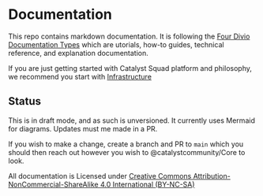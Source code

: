# Documentation

This repo contains markdown documentation. It is following the [Four Divio Documentation Types](https://documentation.divio.com/) which are utorials, how-to guides, technical reference, and explanation documentation.

If you are just getting started with Catalyst Squad platform and philosophy, we recommend you start with [Infrastructure](/explanation/infrastructure.md)

## Status

This is in draft mode, and as such is unversioned. It currently uses Mermaid for diagrams. Updates must me made in a PR.

If you wish to make a change, create a branch and PR to `main` which you should then reach out however you wish to @catalystcommunity/Core to look.

All documentation is Licensed under [Creative Commons Attribution-NonCommercial-ShareAlike 4.0 International (BY-NC-SA)](http://creativecommons.org/licenses/by-nc-sa/4.0/)
